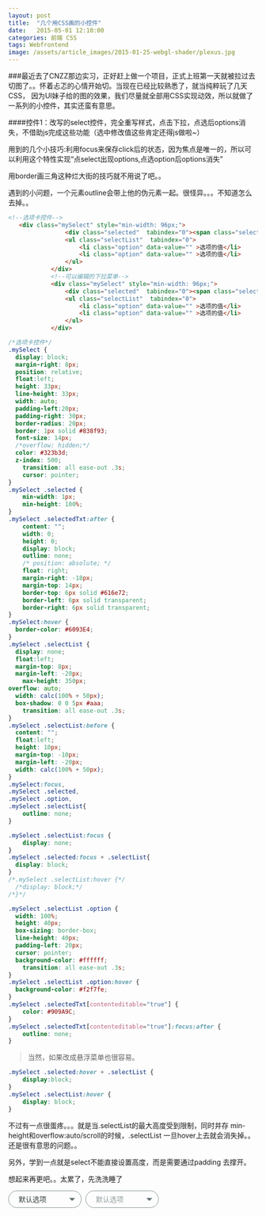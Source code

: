 ```yaml
---
layout: post
title:  "几个用CSS画的小控件"
date:   2015-05-01 12:10:00
categories: 前端 CSS 
tags: Webfrontend 
image: /assets/article_images/2015-01-25-webgl-shader/plexus.jpg
---
```

###最近去了CNZZ那边实习，正好赶上做一个项目，正式上班第一天就被拉过去切图了。。怀着忐忑的心情开始切。当现在已经比较熟悉了，就当纯粹玩了几天CSS，
因为UI妹子给的图的效果，我们尽量就全部用CSS实现动效，所以就做了一系列的小控件，其实还蛮有意思。

####控件1：改写的select控件，完全重写样式，点击下拉，点选后options消失，不借助js完成这些功能（选中修改值这些肯定还得js做啦~）

用到的几个小技巧:利用focus来保存click后的状态，因为焦点是唯一的，所以可以利用这个特性实现“点select出现options,点选option后options消失”

用border画三角这种烂大街的技巧就不用说了吧。。

遇到的小问题，一个元素outline会带上他的伪元素一起。很怪异。。。不知道怎么去掉。。

```html
<!--选项卡控件-->
   <div class="mySelect" style="min-width: 96px;">
                <div class="selected"  tabindex="0"><span class="selectedTxt" >默认选项</span></div>
                <ul class="selectList"  tabindex="0">
                    <li class="option" data-value="" >选项的值</li>
                    <li class="option" data-value="" >选项的值</li>
                </ul>
            </div>
            <!--可以编辑的下拉菜单-->
            <div class="mySelect" style="min-width: 96px;">
                <div class="selected"  tabindex="0"><span class="selectedTxt" contentEditable="true">默认选项</span></div>
                <ul class="selectList"  tabindex="0">
                    <li class="option" data-value="" >选项的值</li>
                    <li class="option" data-value="" >选项的值</li>
                </ul>
            </div>
```

```css
/*选项卡控件*/
.mySelect {
  display: block;
  margin-right: 8px;
  position: relative;
  float:left;
  height: 33px;
  line-height: 33px;
  width: auto;
  padding-left:20px;
  padding-right: 30px;
  border-radius: 20px;
  border: 1px solid #838f93;
  font-size: 14px;
  /*overflow: hidden;*/
  color: #323b3d;
  z-index: 500;
    transition: all ease-out .3s;
    cursor: pointer;
}
.mySelect .selected {
    min-width: 1px;
    min-height: 100%;
}
.mySelect .selectedTxt:after {
    content: "";
    width: 0;
    height: 0;
    display: block;
    outline: none;
    /* position: absolute; */
    float: right;
    margin-right: -18px;
    margin-top: 14px;
    border-top: 6px solid #616e72;
    border-left: 6px solid transparent;
    border-right: 6px solid transparent;
}
.mySelect:hover {
  border-color: #6093E4;
}
.mySelect .selectList {
  display: none;
  float:left;
  margin-top: 8px;
  margin-left: -20px;
    max-height: 350px;
overflow: auto;
  width: calc(100% + 50px);
  box-shadow: 0 0 5px #aaa;
    transition: all ease-out .3s;
}
.mySelect .selectList:before {
  content: "";
  float:left;
  height: 10px;
  margin-top: -10px;
  margin-left: -20px;
  width: calc(100% + 50px);
}
.mySelect:focus,
.mySelect .selected,
.mySelect .option,
.mySelect .selectList{
    outline: none;
}

.mySelect .selectList:focus {
    display: none;
}
.mySelect .selected:focus + .selectList{
  display: block;
}
/*.mySelect .selectList:hover {*/
  /*display: block;*/
/*}*/

.mySelect .selectList .option {
  width: 100%;
  height: 40px;
  box-sizing: border-box;
  line-height: 40px;
  padding-left: 20px;
  cursor: pointer;
  background-color: #ffffff;
    transition: all ease-out .3s;
}
.mySelect .selectList .option:hover {
  background-color: #f2f7fe;
}
.mySelect .selectedTxt[contenteditable="true"] {
    color: #909A9C;
}
.mySelect .selectedTxt[contenteditable="true"]:focus:after {
    outline: none;
}
```

>当然，如果改成悬浮菜单也很容易。

```css
.mySelect .selected:hover + .selectList {
	display:block;
}
.mySelect .selectList:hover {
	display: block;
}
```

不过有一点很蛋疼。。。就是当.selectList的最大高度受到限制，同时并存 min-height和overflow:auto/scroll的时候，.selectList 一旦hover上去就会消失掉。。还是很有意思的问题。。

另外，学到一点就是select不能直接设置高度，而是需要通过padding 去撑开。

想起来再更吧。。太累了，先洗洗睡了

<style>
  .mySelect {
  display: block;
  margin-right: 8px;
  position: relative;
  float:left;
  height: 33px;
  line-height: 33px;
  width: auto;
  padding-left:20px;
  padding-right: 30px;
  border-radius: 20px;
  border: 1px solid #838f93;
  font-size: 14px;
  /*overflow: hidden;*/
  color: #323b3d;
  z-index: 500;
    transition: all ease-out .3s;
    cursor: pointer;
}
.mySelect .selected {
    min-width: 1px;
    min-height: 100%;
}
.mySelect .selectedTxt:after {
    content: "";
    width: 0;
    height: 0;
    display: block;
    outline: none;
    /* position: absolute; */
    float: right;
    margin-right: -18px;
    margin-top: 14px;
    border-top: 6px solid #616e72;
    border-left: 6px solid transparent;
    border-right: 6px solid transparent;
}
.mySelect:hover {
  border-color: #6093E4;
}
.mySelect .selectList {
  display: none;
  float:left;
  margin-top: 8px;
  margin-left: -20px;
    max-height: 350px;
overflow: auto;
  width: calc(100% + 50px);
  box-shadow: 0 0 5px #aaa;
    transition: all ease-out .3s;
}
.mySelect .selectList:before {
  content: "";
  float:left;
  height: 10px;
  margin-top: -10px;
  margin-left: -20px;
  width: calc(100% + 50px);
}
.mySelect:focus,
.mySelect .selected,
.mySelect .option,
.mySelect .selectList{
    outline: none;
}

.mySelect .selectList:focus {
    display: none;
}
.mySelect .selected:focus + .selectList{
  display: block;
}
/*.mySelect .selectList:hover {*/
  /*display: block;*/
/*}*/

.mySelect .selectList .option {
  width: 100%;
  height: 40px;
  box-sizing: border-box;
  line-height: 40px;
  padding-left: 20px;
  cursor: pointer;
  background-color: #ffffff;
    transition: all ease-out .3s;
}
.mySelect .selectList .option:hover {
  background-color: #f2f7fe;
}
.mySelect .selectedTxt[contenteditable="true"] {
    color: #909A9C;
}
.mySelect .selectedTxt[contenteditable="true"]:focus:after {
    outline: none;
}
</style>
<div class="mySelect" style="min-width: 96px;">
                <div class="selected"  tabindex="0"><span class="selectedTxt" >默认选项</span></div>
                <ul class="selectList"  tabindex="0">
                    <li class="option" data-value="" >选项的值</li>
                    <li class="option" data-value="" >选项的值</li>
                </ul>
            </div>
            <!--可以编辑的下拉菜单-->
            <div class="mySelect" style="min-width: 96px;">
                <div class="selected"  tabindex="0"><span class="selectedTxt" contentEditable="true">默认选项</span></div>
                <ul class="selectList"  tabindex="0">
                    <li class="option" data-value="" >选项的值</li>
                    <li class="option" data-value="" >选项的值</li>
                </ul>
            </div>
